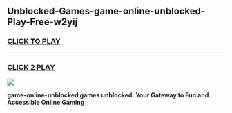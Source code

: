 
## Unblocked-Games-game-online-unblocked-Play-Free-w2yij
<h3>
<a href="https://premium76.site?title=game-online-unblocked&ref=10A">CLICK TO PLAY</a></h3>
<hr>

<h3>
<a href="https://premium76.site?title=game-online-unblocked&ref=10A">CLICK 2 PLAY</a>
  
</h3>

<a href="https://premium76.site?title=game-online-unblocked&ref=10A"><img src="https://clearcache.store/games.png"></a>


**game-online-unblocked games unblocked: Your Gateway to Fun and Accessible Online Gaming**

